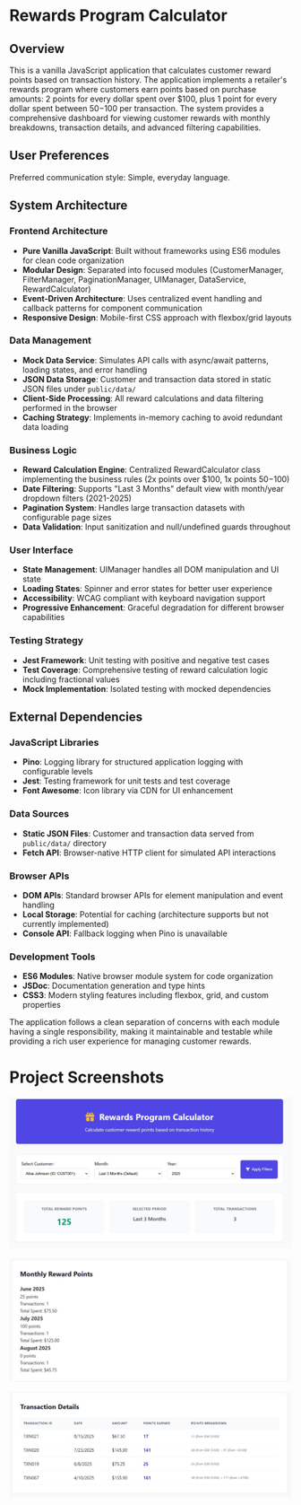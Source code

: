 # Rewards Program Calculator

## Overview

This is a vanilla JavaScript application that calculates customer reward points based on transaction history. The application implements a retailer's rewards program where customers earn points based on purchase amounts: 2 points for every dollar spent over $100, plus 1 point for every dollar spent between $50-$100 per transaction. The system provides a comprehensive dashboard for viewing customer rewards with monthly breakdowns, transaction details, and advanced filtering capabilities.

## User Preferences

Preferred communication style: Simple, everyday language.

## System Architecture

### Frontend Architecture
- **Pure Vanilla JavaScript**: Built without frameworks using ES6 modules for clean code organization
- **Modular Design**: Separated into focused modules (CustomerManager, FilterManager, PaginationManager, UIManager, DataService, RewardCalculator)
- **Event-Driven Architecture**: Uses centralized event handling and callback patterns for component communication
- **Responsive Design**: Mobile-first CSS approach with flexbox/grid layouts

### Data Management
- **Mock Data Service**: Simulates API calls with async/await patterns, loading states, and error handling
- **JSON Data Storage**: Customer and transaction data stored in static JSON files under `public/data/`
- **Client-Side Processing**: All reward calculations and data filtering performed in the browser
- **Caching Strategy**: Implements in-memory caching to avoid redundant data loading

### Business Logic
- **Reward Calculation Engine**: Centralized RewardCalculator class implementing the business rules (2x points over $100, 1x points $50-$100)
- **Date Filtering**: Supports "Last 3 Months" default view with month/year dropdown filters (2021-2025)
- **Pagination System**: Handles large transaction datasets with configurable page sizes
- **Data Validation**: Input sanitization and null/undefined guards throughout

### User Interface
- **State Management**: UIManager handles all DOM manipulation and UI state
- **Loading States**: Spinner and error states for better user experience
- **Accessibility**: WCAG compliant with keyboard navigation support
- **Progressive Enhancement**: Graceful degradation for different browser capabilities

### Testing Strategy
- **Jest Framework**: Unit testing with positive and negative test cases
- **Test Coverage**: Comprehensive testing of reward calculation logic including fractional values
- **Mock Implementation**: Isolated testing with mocked dependencies

## External Dependencies

### JavaScript Libraries
- **Pino**: Logging library for structured application logging with configurable levels
- **Jest**: Testing framework for unit tests and test coverage
- **Font Awesome**: Icon library via CDN for UI enhancement

### Data Sources
- **Static JSON Files**: Customer and transaction data served from `public/data/` directory
- **Fetch API**: Browser-native HTTP client for simulated API interactions

### Browser APIs
- **DOM APIs**: Standard browser APIs for element manipulation and event handling
- **Local Storage**: Potential for caching (architecture supports but not currently implemented)
- **Console API**: Fallback logging when Pino is unavailable

### Development Tools
- **ES6 Modules**: Native browser module system for code organization
- **JSDoc**: Documentation generation and type hints
- **CSS3**: Modern styling features including flexbox, grid, and custom properties

The application follows a clean separation of concerns with each module having a single responsibility, making it maintainable and testable while providing a rich user experience for managing customer rewards.
# Project Screenshots

![Header and Filter](./images/header_filter.jpg)  

![Monthly Reward Points](./images/monthly_rewards.jpg)  

![Transaction Details](./images/transaction_details.jpg)
